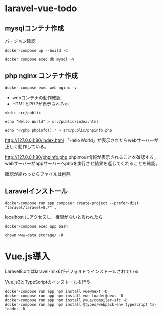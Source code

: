 # laravel-vue-todo

## mysqlコンテナ作成
バージョン確認

```docker-compose up --build -d```

```docker compose exec db mysql -V```

## php nginx コンテナ作成

```docker compose exec web nginx -v```

* webコンテナの動作確認
* HTMLとPHPが表示されるか

```mkdir src/public```

```echo "Hello World" > src/public/index.html```

```echo "<?php phpinfo();" > src/public/phpinfo.php```

http://127.0.0.1:80/index.html 「Hello World」が表示されたらwebサーバーが正しく動作している。

http://127.0.0.1:80/phpinfo.php phpinfoの情報が表示されることを確認する。 webサーバーがappサーバーへphpを実行させ結果を返してくれることを確認。

確認が終わったらファイルは削除


## Laravelインストール
```docker-compose run app composer create-project --prefer-dist "laravel/laravel=8.*" .```

localhost にアクセスし、権限がないと言われたら

```docker-compose exec app bash```

```chown www-data storage/ -R```


# Vue.js導入
Laravel8.xではlaravel-mix6がデフォルトでインストールされている

Vue.js3とTypeScriptのインストールを行う

```
docker-compose run app npm install vue@next -D
docker-compose run app npm install vue-loader@next -D
docker-compose run app npm install @vue/compiler-sfc -D
docker-compose run app npm install @types/webpack-env typescript ts-loader -D
```

